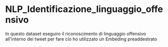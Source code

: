 # NLP_Identificazione_linguaggio_offensivo
 In questo dataset eseguiro il riconoscimento di linguaggio offensivo all'interno dei tweet  per fare cio ho utilizzato un Embeding preaddestrato 
